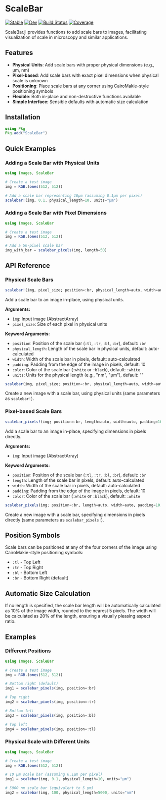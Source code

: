 # ScaleBar

[![Stable](https://img.shields.io/badge/docs-stable-blue.svg)](https://LidkeLab.github.io/ScaleBar.jl/stable/)
[![Dev](https://img.shields.io/badge/docs-dev-blue.svg)](https://LidkeLab.github.io/ScaleBar.jl/dev/)
[![Build Status](https://github.com/LidkeLab/ScaleBar.jl/actions/workflows/CI.yml/badge.svg?branch=main)](https://github.com/LidkeLab/ScaleBar.jl/actions/workflows/CI.yml?query=branch%3Amain)
[![Coverage](https://codecov.io/gh/LidkeLab/ScaleBar.jl/branch/main/graph/badge.svg)](https://codecov.io/gh/LidkeLab/ScaleBar.jl)

ScaleBar.jl provides functions to add scale bars to images, facilitating visualization of scale in microscopy and similar applications.

## Features

- **Physical Units**: Add scale bars with proper physical dimensions (e.g., μm, nm)
- **Pixel-based**: Add scale bars with exact pixel dimensions when physical scale is unknown
- **Positioning**: Place scale bars at any corner using CairoMakie-style positioning symbols
- **Flexible**: Both in-place and non-destructive functions available
- **Simple Interface**: Sensible defaults with automatic size calculation

## Installation

```julia
using Pkg
Pkg.add("ScaleBar")
```

## Quick Examples

### Adding a Scale Bar with Physical Units

```julia
using Images, ScaleBar

# Create a test image
img = RGB.(ones(512, 512))

# Add a scale bar representing 10μm (assuming 0.1μm per pixel)
scalebar!(img, 0.1, physical_length=10, units="μm")
```

### Adding a Scale Bar with Pixel Dimensions

```julia
using Images, ScaleBar

# Create a test image
img = RGB.(ones(512, 512))

# Add a 50-pixel scale bar
img_with_bar = scalebar_pixels(img, length=50)
```

## API Reference

### Physical Scale Bars

```julia
scalebar!(img, pixel_size; position=:br, physical_length=auto, width=auto, padding=10, color=:white, units="")
```

Add a scale bar to an image in-place, using physical units.

**Arguments:**
- `img`: Input image (AbstractArray)
- `pixel_size`: Size of each pixel in physical units

**Keyword Arguments:**
- `position`: Position of the scale bar (`:tl`, `:tr`, `:bl`, `:br`), default: `:br`
- `physical_length`: Length of the scale bar in physical units, default: auto-calculated
- `width`: Width of the scale bar in pixels, default: auto-calculated
- `padding`: Padding from the edge of the image in pixels, default: 10
- `color`: Color of the scale bar (`:white` or `:black`), default: `:white`
- `units`: Units for the physical length (e.g., "nm", "μm"), default: ""

```julia
scalebar(img, pixel_size; position=:br, physical_length=auto, width=auto, padding=10, color=:white, units="")
```

Create a new image with a scale bar, using physical units (same parameters as `scalebar!`).

### Pixel-based Scale Bars

```julia
scalebar_pixels!(img; position=:br, length=auto, width=auto, padding=10, color=:white)
```

Add a scale bar to an image in-place, specifying dimensions in pixels directly.

**Arguments:**
- `img`: Input image (AbstractArray)

**Keyword Arguments:**
- `position`: Position of the scale bar (`:tl`, `:tr`, `:bl`, `:br`), default: `:br`
- `length`: Length of the scale bar in pixels, default: auto-calculated
- `width`: Width of the scale bar in pixels, default: auto-calculated
- `padding`: Padding from the edge of the image in pixels, default: 10
- `color`: Color of the scale bar (`:white` or `:black`), default: `:white`

```julia
scalebar_pixels(img; position=:br, length=auto, width=auto, padding=10, color=:white)
```

Create a new image with a scale bar, specifying dimensions in pixels directly (same parameters as `scalebar_pixels!`).

## Position Symbols

Scale bars can be positioned at any of the four corners of the image using CairoMakie-style positioning symbols:

- `:tl` - Top Left
- `:tr` - Top Right
- `:bl` - Bottom Left
- `:br` - Bottom Right (default)

## Automatic Size Calculation

If no length is specified, the scale bar length will be automatically calculated as 10% of the image width, rounded to the nearest 5 pixels. The width will be calculated as 20% of the length, ensuring a visually pleasing aspect ratio.

## Examples

### Different Positions

```julia
using Images, ScaleBar

# Create a test image
img = RGB.(ones(512, 512))

# Bottom right (default)
img1 = scalebar_pixels(img, position=:br)

# Top right
img2 = scalebar_pixels(img, position=:tr)

# Bottom left
img3 = scalebar_pixels(img, position=:bl)

# Top left
img4 = scalebar_pixels(img, position=:tl)
```

### Physical Scale with Different Units

```julia
using Images, ScaleBar

# Create a test image
img = RGB.(ones(512, 512))

# 10 μm scale bar (assuming 0.1μm per pixel)
img1 = scalebar(img, 0.1, physical_length=10, units="μm")

# 5000 nm scale bar (equivalent to 5 μm)
img2 = scalebar(img, 100, physical_length=5000, units="nm")
```